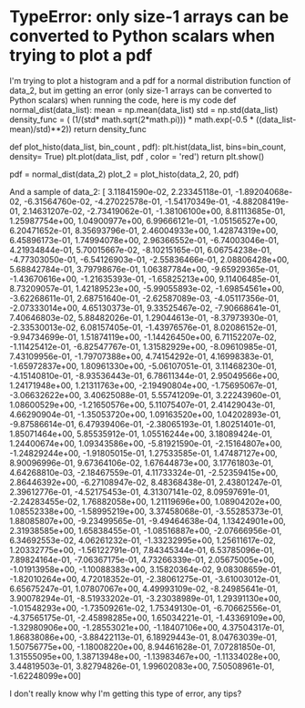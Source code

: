
# TypeError: only size-1 arrays can be converted to Python scalars when trying to plot a pdf

I'm trying to plot a histogram and a pdf for a normal distribution function of data_2, but im getting an error (only size-1 arrays can be converted to Python scalars) when running the code, here is my code
def normal_dist(data_list):
    mean = np.mean(data_list)
    std = np.std(data_list)
    density_func = ( (1/(std* math.sqrt(2*math.pi))) * math.exp(-0.5 * ((data_list-mean)/std)**2))
    return density_func

def plot_histo(data_list, bin_count , pdf):
    plt.hist(data_list, bins=bin_count, density= True)
    plt.plot(data_list, pdf , color = 'red')
    return plt.show()

pdf = normal_dist(data_2)
plot_2 = plot_histo(data_2, 20, pdf)

And a sample of data_2:
[ 3.11841590e-02,  2.23345118e-01, -1.89204068e-02, -6.31564760e-02,
       -4.27022578e-01, -1.54170349e-01, -4.88208419e-01,  2.14631207e-02,
       -2.73419062e-01, -1.38106100e+00,  8.81113685e-01,  1.25987754e+00,
        1.04900977e+00,  6.99666121e-01, -1.05156527e+00,  6.20471652e-01,
        8.35693796e-01,  2.46004933e+00,  1.42874319e+00,  6.45896173e-01,
        1.74994078e+00,  2.96366552e-01, -6.74003046e-01,  4.21934844e-01,
        5.70015667e-02, -8.10215165e-01,  6.06754238e-01, -4.77303050e-01,
       -6.54126903e-01, -2.55836466e-01,  2.08806428e+00,  5.68842784e-01,
        3.79798676e-01,  1.06387784e+00, -9.65929365e-01, -1.43670616e+00,
       -1.21635393e-01, -1.65825213e+00,  9.11406485e-01,  8.73209057e-01,
        1.42189523e+00, -5.99055893e-02, -1.69854561e+00, -3.62268611e-01,
        2.68751640e-01, -2.62587089e-03, -4.05117356e-01, -2.07333014e+00,
        4.65130373e-01,  9.33525467e-02, -7.90668641e-01,  7.40646803e-02,
        5.88482026e-01,  1.29044613e-01, -8.37973930e-01, -2.33530013e-02,
        6.08157405e-01, -1.43976576e-01,  8.02086152e-01, -9.94734699e-01,
        1.51874119e+00, -1.14426450e+00,  6.71152207e-02, -1.11425412e-01,
       -6.82547767e-01,  1.31582929e+00, -8.09610985e-01,  7.43109956e-01,
       -1.79707388e+00,  4.74154292e-01,  4.16998383e-01, -1.65972837e+00,
        1.80961330e+00, -5.06107051e-01,  3.11468230e-01, -4.15140810e-01,
       -8.93536443e-01,  6.78611344e-01,  2.95049566e+00,  1.24171948e+00,
        1.21311763e+00, -2.19490804e+00, -1.75695067e-01, -3.06632622e+00,
        3.40625088e-01,  5.55741209e-01,  3.22243960e-01,  1.08600529e+00,
       -1.21650576e+00,  5.11075407e-01,  2.41429043e-01,  4.66290904e-01,
       -1.35053720e+00,  1.09163520e+00,  1.04202893e-01, -9.87586614e-01,
        6.47939406e-01, -2.38065193e-01,  1.80251401e-01,  1.85071464e+00,
        5.85535912e-01,  1.05516244e+00,  3.18089424e-01,  1.24400674e+00,
        1.09343586e+00, -5.81921590e-01, -2.15164807e+00, -1.24829244e+00,
       -1.91805015e-01,  1.27533585e-01,  1.47487127e+00,  8.90096996e-01,
        9.67364106e-02,  1.67644873e+00,  3.17761803e-01,  4.64268810e-03,
       -2.18467559e-01,  4.11733324e-01, -2.52359415e+00,  2.86446392e+00,
       -6.27108947e-02,  8.48368438e-01,  2.43801247e-01,  2.39612776e-01,
       -4.52175453e-01,  4.31307141e-02,  8.09597691e-01, -2.24283455e-02,
        1.76882058e+00,  1.21119696e+00,  1.08904202e+00,  1.08552338e+00,
       -1.58995219e+00,  3.37458068e-01, -3.55285373e-01,  1.88085807e+00,
       -9.23499565e-01, -9.49464638e-04,  1.13424901e+00,  2.31938585e+00,
        1.65838455e-01, -1.08516887e+00, -2.07666956e-01,  6.34692553e-02,
        4.06261232e-01, -1.33232995e+00,  1.25611617e-02,  1.20332775e+00,
       -1.56122791e-01,  7.84345344e-01,  6.53785096e-01,  7.89824164e-01,
       -7.06367175e-01,  4.73266339e-01,  2.05675005e+00, -1.01913958e+00,
       -1.10088383e+00,  3.15820364e-02,  9.08308659e-01, -1.82010264e+00,
        4.72018352e-01, -2.38061275e-01, -3.61003012e-01,  6.65675247e-01,
        1.07807067e+00,  4.49993109e-02, -8.24985641e-01,  3.90078294e-01,
       -8.51933202e-01, -3.23038989e-01,  1.29391130e+00, -1.01548293e+00,
       -1.73509261e-02,  1.75349130e-01, -6.70662556e-01, -4.37565175e-01,
       -2.45898285e+00,  1.65034221e-01, -1.43369109e+00, -1.32980906e+00,
       -1.28553021e+00, -1.18407106e+00,  4.37504317e-01,  1.86838086e+00,
       -3.88422113e-01,  6.18929443e-01,  8.04763039e-01,  1.50756775e+00,
       -1.18008220e+00,  8.94461628e-01,  7.07281850e-01,  1.31555095e+00,
        1.38713948e+00, -1.13983467e+00, -1.11334028e+00,  3.44819503e-01,
        3.82794826e-01,  1.99602083e+00,  7.50508961e-01, -1.62248099e+00]

I don't really know why I'm getting this type of error, any tips?

        